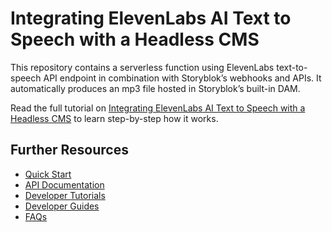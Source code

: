 # Integrating ElevenLabs AI Text to Speech with a Headless CMS

This repository contains a serverless function using ElevenLabs text-to-speech API endpoint in combination with Storyblok’s webhooks and APIs. It automatically produces an mp3 file hosted in Storyblok’s built-in DAM.

Read the full tutorial on [Integrating ElevenLabs AI Text to Speech with a Headless CMS](https://storyblok.com/tp/integrating-elevenlabs-ai-text-to-speech-headless-cms) to learn step-by-step how it works.

## Further Resources

- [Quick Start](https://www.storyblok.com/technologies?utm_source=github.com&utm_medium=readme&utm_campaign=storyblok-elevenlabs-article)
- [API Documentation](https://www.storyblok.com/docs/api?utm_source=github.com&utm_medium=readme&utm_campaign=storyblok-elevenlabs-article)
- [Developer Tutorials](https://www.storyblok.com/tutorials?utm_source=github.com&utm_medium=readme&utm_campaign=storyblok-elevenlabs-article)
- [Developer Guides](https://www.storyblok.com/docs/guide/introduction?utm_source=github.com&utm_medium=readme&utm_campaign=storyblok-elevenlabs-article)
- [FAQs](https://www.storyblok.com/faqs?utm_source=github.com&utm_medium=readme&utm_campaign=storyblok-elevenlabs-article)
